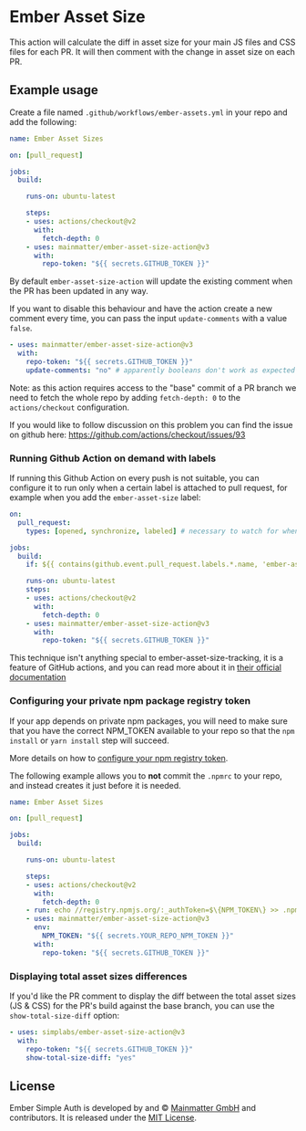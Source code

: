 # Ember Asset Size

This action will calculate the diff in asset size for your main JS files and CSS files for each PR. It will then comment with the change in asset size on each PR.

## Example usage

Create a file named `.github/workflows/ember-assets.yml` in your repo and add the following:

```yaml
name: Ember Asset Sizes

on: [pull_request]

jobs:
  build:

    runs-on: ubuntu-latest

    steps:
    - uses: actions/checkout@v2
      with:
        fetch-depth: 0
    - uses: mainmatter/ember-asset-size-action@v3
      with:
        repo-token: "${{ secrets.GITHUB_TOKEN }}"
```

By default `ember-asset-size-action` will update the existing comment when the PR has been updated in any way.

If you want to disable this behaviour and have the action create a new comment every time, you can pass the input `update-comments` with a value `false`.

```yaml
- uses: mainmatter/ember-asset-size-action@v3
  with:
    repo-token: "${{ secrets.GITHUB_TOKEN }}"
    update-comments: "no" # apparently booleans don't work as expected
```

Note: as this action requires access to the "base" commit of a PR branch we need to fetch the whole repo by adding `fetch-depth: 0` to the `actions/checkout` configuration.

If you would like to follow discussion on this problem you can find the issue on github here: https://github.com/actions/checkout/issues/93

### Running Github Action on demand with labels

If running this Github Action on every push is not suitable, you can configure it to run only when a certain label is attached to pull request, for example when you add the `ember-asset-size` label:

```yaml
on:
  pull_request:
    types: [opened, synchronize, labeled] # necessary to watch for when the label is added

jobs:
  build:
    if: ${{ contains(github.event.pull_request.labels.*.name, 'ember-asset-size') }}

    runs-on: ubuntu-latest
    steps:
    - uses: actions/checkout@v2
      with:
        fetch-depth: 0
    - uses: mainmatter/ember-asset-size-action@v3
      with:
        repo-token: "${{ secrets.GITHUB_TOKEN }}"
```

This technique isn't anything special to ember-asset-size-tracking, it is a feature of GitHub actions, and you can read more about it in [their official documentation](https://docs.github.com/en/actions/reference/workflow-syntax-for-github-actions#jobsjob_idif)

### Configuring your private npm package registry token

If your app depends on private npm packages, you will need to make sure that you have the correct NPM_TOKEN available to your repo so that the `npm install` or `yarn install` step will succeed.

More details on how to [configure your npm registry token](https://docs.npmjs.com/using-private-packages-in-a-ci-cd-workflow#create-and-check-in-a-project-specific-npmrc-file).

The following example allows you to **not** commit the `.npmrc` to your repo, and instead creates it just before it is needed.

```yaml
name: Ember Asset Sizes

on: [pull_request]

jobs:
  build:

    runs-on: ubuntu-latest

    steps:
    - uses: actions/checkout@v2
      with:
        fetch-depth: 0
    - run: echo //registry.npmjs.org/:_authToken=$\{NPM_TOKEN\} >> .npmrc
    - uses: mainmatter/ember-asset-size-action@v3
      env:
        NPM_TOKEN: "${{ secrets.YOUR_REPO_NPM_TOKEN }}"
      with:
        repo-token: "${{ secrets.GITHUB_TOKEN }}"
```

### Displaying total asset sizes differences

If you'd like the PR comment to display the diff between the total asset sizes (JS & CSS) for the PR's build against the base branch, you can use the `show-total-size-diff` option:

```yaml
- uses: simplabs/ember-asset-size-action@v3
  with:
    repo-token: "${{ secrets.GITHUB_TOKEN }}"
    show-total-size-diff: "yes"
```

## License

Ember Simple Auth is developed by and &copy; [Mainmatter GmbH](http://mainmatter.com) and contributors. It is released under the [MIT License](LICENSE).
